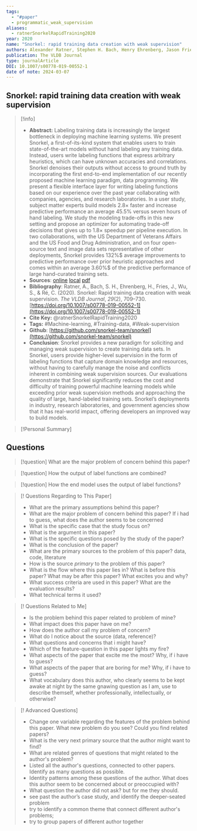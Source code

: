 ```yaml
---
tags:
  - "#paper"
  - programmatic_weak_supervision
aliases:
  - ratnerSnorkelRapidTraining2020
year: 2020
name: "Snorkel: rapid training data creation with weak supervision"
authors: Alexander Ratner, Stephen H. Bach, Henry Ehrenberg, Jason Fries, Sen Wu, Christopher Ré
publication: The VLDB Journal
type: journalArticle
DOI: 10.1007/s00778-019-00552-1
date of note: 2024-03-07
---
```


## Snorkel: rapid training data creation with weak supervision 
> [!info] 
> - **Abstract:** Labeling training data is increasingly the largest bottleneck in deploying machine learning systems. We present Snorkel, a first-of-its-kind system that enables users to train state-of-the-art models without hand labeling any training data. Instead, users write labeling functions that express arbitrary heuristics, which can have unknown accuracies and correlations. Snorkel denoises their outputs without access to ground truth by incorporating the first end-to-end implementation of our recently proposed machine learning paradigm, data programming. We present a flexible interface layer for writing labeling functions based on our experience over the past year collaborating with companies, agencies, and research laboratories. In a user study, subject matter experts build models $2.8\times$ faster and increase predictive performance an average $45.5\%$ versus seven hours of hand labeling. We study the modeling trade-offs in this new setting and propose an optimizer for automating trade-off decisions that gives up to $1.8\times$ speedup per pipeline execution. In two collaborations, with the US Department of Veterans Affairs and the US Food and Drug Administration, and on four open-source text and image data sets representative of other deployments, Snorkel provides $132\%$$ average improvements to predictive performance over prior heuristic approaches and comes within an average $3.60\%$$ of the predictive performance of large hand-curated training sets. 
> - **Sources**: [online](http://zotero.org/users/13492210/items/QCWL6BFW) [local](zotero://select/library/items/QCWL6BFW) [pdf](file:////home/lukexie/Documents/Papers/storage/AWKESA6Z/Ratner%20et%20al.%20-%202020%20-%20Snorkel%20rapid%20training%20data%20creation%20with%20weak%20su.pdf) 
> - **Bibliography**: Ratner, A., Bach, S. H., Ehrenberg, H., Fries, J., Wu, S., & Ré, C. (2020). Snorkel: Rapid training data creation with weak supervision. _The VLDB Journal_, _29_(2), 709–730. [https://doi.org/10.1007/s00778-019-00552-1](https://doi.org/10.1007/s00778-019-00552-1)
> - **Cite Key:** @ratnerSnorkelRapidTraining2020
> - **Tags:** #Machine-learning, #Training-data, #Weak-supervision
> - **Github**:  [https://github.com/snorkel-team/snorkel](https://github.com/snorkel-team/snorkel)
> - **Conclusion**: Snorkel provides a new paradigm for soliciting and managing weak supervision to create training data sets. In Snorkel, users provide higher-level supervision in the form of labeling functions that capture domain knowledge and resources, without having to carefully manage the noise and conflicts inherent in combining weak supervision sources. Our evaluations demonstrate that Snorkel significantly reduces the cost and difficulty of training powerful machine learning models while exceeding prior weak supervision methods and approaching the quality of large, hand-labeled training sets. Snorkel’s deployments in industry, research laboratories, and government agencies show that it has real-world impact, offering developers an improved way to build models.

>[!Personal Summary] 



## Questions

>[!question]
>What are the major problem of concern behind this paper?








>[!question]
>How the output of label functions are combined?







>[!question]
>How the end model uses the output of label functions?





>[! Questions Regarding to This Paper] 
>- What are the primary assumptions behind this paper?
> - What are the major problem of concern behind this paper? If i had to guess, what does the author seems to be concerned 
> - What is the specific case that the study focus on?
> - What is the argument in this paper?
> - What is the specific questions posed by the study of the paper?
> - What is the conclusion of the paper?
> - What are the primary sources to the problem of this paper? data, code, literature
> - How is the source _primary_ to the problem of this paper?
> - What is the flow where this paper lies in? What is before this paper? What may be after this paper? What excites you and why?
> - What success criteria are used in this paper?  What are the evaluation results?
> - What technical terms it used?


>[! Questions Related to Me] 
> - Is the problem behind this paper related to problem of mine?
> - What impact does this paper have on me?
> - How does the author call my problem of concern? 
> - What do I notice about the source (data, reference)?
> - What questions and concerns that i might have?
> - Which of the feature-question in this paper lights my fire?
> - What aspects of the paper that excite me the most? Why, if i have to guess?
> - What aspects of the paper that are boring for me? Why, if i have to guess?
> - What vocabulary does this author, who clearly seems to be kept awake at night by the same gnawing question as I am, use to describe themself, whether professionally, intellectually, or otherwise?


>[! Advanced Questions]
> - Change one variable regarding the features of the problem behind this paper. What new problem do you see? Could you find related papers? 
> - What is the very next primary source that the author might want to find?
> - What are related genres of questions that might related to the author's problem?
> - Listed all the author's questions, connected to other papers. Identify as many questions as possible.
> - Identity patterns among these questions of the author. What does this author seem to be concerned about or preoccupied with? 
> - What question the author did not ask? but for me they should.
> - see past the author’s case study, and identify the deeper-seated problem
> - try to identify a common theme that connect different author's problems; 
> - try to group papers of different author together